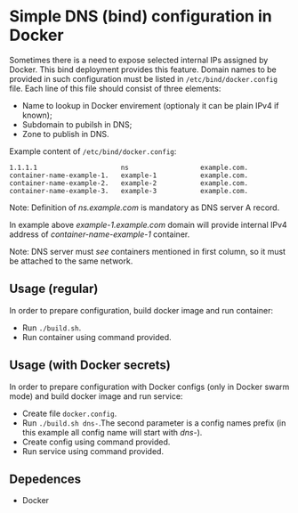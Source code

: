 # Simple DNS (bind) configuration in Docker

Sometimes there is a need to expose selected internal IPs assigned by Docker. This bind deployment provides this feature. Domain names to be provided in such configuration must be listed in `/etc/bind/docker.config` file. Each line of this file should consist of three elements:
* Name to lookup in Docker envirement (optionaly it can be plain IPv4 if known);
* Subdomain to pubilsh in DNS;
* Zone to publish in DNS.

Example content of `/etc/bind/docker.config`:
```
1.1.1.1                     ns                  example.com.
container-name-example-1.   example-1           example.com.
container-name-example-2.   example-2           example.com.
container-name-example-3.   example-3           example.com.
```
Note: Definition of *ns.example.com* is mandatory as DNS server A record. 

In example above *example-1.example.com* domain will provide internal IPv4 address of *container-name-example-1* container.

Note: DNS server must *see* containers mentioned in first column, so it must be attached to the same network.

## Usage (regular)

In order to prepare configuration, build docker image and run container:
* Run `./build.sh`.
* Run container using command provided.

## Usage (with Docker secrets)

In order to prepare configuration with Docker configs (only in Docker swarm mode) and build docker image and run service:
* Create file `docker.config`.
* Run `./build.sh dns-`.The second parameter is a config names prefix (in this example all config name will start with *dns-*).
* Create config using command provided.
* Run service using command provided.

## Depedences
* Docker

